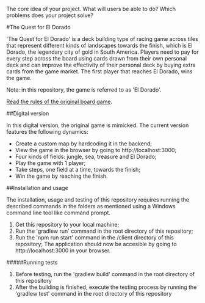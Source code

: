 The core idea of your project. What will users be able to do? Which problems does your project solve?

#The Quest for El Dorado

'The Quest for El Dorado' is a deck building type of racing game across tiles that represent different kinds of landscapes towards the finish, which is El Dorado, the legendary city of gold in South America. Players need to pay for every step across the board using cards drawn from their own personal deck and can improve the effectivity of their personal deck by buying extra cards from the game market. The first player that reaches El Dorado, wins the game.

Note: in this repository, the game is referred to as 'El Dorado'.

[Read the rules of the original board game](https://www.ultraboardgames.com/the-quest-for-el-dorado/game-rules.php).

##Digital version

In this digital version, the original game is mimicked. The current version features the following dynamics:
* Create a custom map by hardcoding it in the backend;
* View the game in the browser by going to http://localhost:3000;
* Four kinds of fields: jungle, sea, treasure and El Dorado;
* Play the game with 1 player;
* Take steps, one field at a time, towards the finish;
* Win the game by reaching the finish.

##Installation and usage

The installation, usage and testing of this repository requires running the described commands in the folders as mentioned using a Windows command line tool like command prompt.

1. Get this repository to your local machine;
1. Run the 'gradlew run' command in the root directory of this repository;
1. Run the 'npm run start' command in the /client directory of this repository;
The application should now be accesible by going to http://localhost:3000 in your browser.

#####Running tests

1. Before testing, run the 'gradlew build' command in the root directory of this repository
1. After the building is finished, execute the testing process by running the 'gradlew test' command in the root directory of this repository